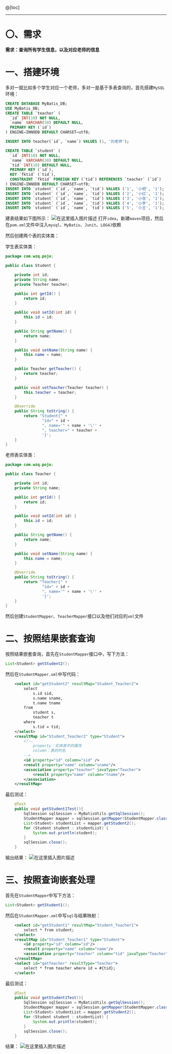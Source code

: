 ﻿@[toc]


----
# 〇、需求
**需求：查询所有学生信息，以及对应老师的信息**
# 一、搭建环境
多对一就比如多个学生对应一个老师，多对一是基于多表查询的，首先搭建`MySQL`环境：
```sql
CREATE DATABASE MyBatis_DB;
USE MyBatis_DB;
CREATE TABLE `teacher` (
  `id` INT(10) NOT NULL,
  `name` VARCHAR(30) DEFAULT NULL,
  PRIMARY KEY (`id`)
) ENGINE=INNODB DEFAULT CHARSET=utf8;

INSERT INTO teacher(`id`, `name`) VALUES (1, '刘老师'); 

CREATE TABLE `student` (
  `id` INT(10) NOT NULL,
  `name` VARCHAR(30) DEFAULT NULL,
  `tid` INT(10) DEFAULT NULL,
  PRIMARY KEY (`id`),
  KEY `fktid` (`tid`),
  CONSTRAINT `fktid` FOREIGN KEY (`tid`) REFERENCES `teacher` (`id`)
) ENGINE=INNODB DEFAULT CHARSET=utf8;
INSERT INTO `student` (`id`, `name`, `tid`) VALUES ('1', '小明', '1'); 
INSERT INTO `student` (`id`, `name`, `tid`) VALUES ('2', '小红', '1'); 
INSERT INTO `student` (`id`, `name`, `tid`) VALUES ('3', '小张', '1'); 
INSERT INTO `student` (`id`, `name`, `tid`) VALUES ('4', '小李', '1'); 
INSERT INTO `student` (`id`, `name`, `tid`) VALUES ('5', '小王', '1');
```
建表结果如下图所示：
![在这里插入图片描述](https://img-blog.csdnimg.cn/20210124192347371.png?x-oss-process=image/watermark,type_ZmFuZ3poZW5naGVpdGk,shadow_10,text_aHR0cHM6Ly9ibG9nLmNzZG4ubmV0L2xlc2lsZXFpbg==,size_16,color_FFFFFF,t_70)
打开`idea`，新建`maven`项目，然后在`pom.xml`文件中注入`mysql`、`MyBatis`、`Junit`、`LOG4J`依赖

然后创建两个表的实体类：

学生表实体类：
```java
package com.wzq.pojo;

public class Student {

    private int id;
    private String name;
    private Teacher teacher;

    public int getId() {
        return id;
    }

    public void setId(int id) {
        this.id = id;
    }

    public String getName() {
        return name;
    }

    public void setName(String name) {
        this.name = name;
    }

    public Teacher getTeacher() {
        return teacher;
    }

    public void setTeacher(Teacher teacher) {
        this.teacher = teacher;
    }

    @Override
    public String toString() {
        return "Student{" +
                "id=" + id +
                ", name='" + name + '\'' +
                ", teacher=" + teacher +
                '}';
    }
}
```
老师表实体类：
```java
package com.wzq.pojo;

public class Teacher {

    private int id;
    private String name;

    public int getId() {
        return id;
    }

    public void setId(int id) {
        this.id = id;
    }

    public String getName() {
        return name;
    }

    public void setName(String name) {
        this.name = name;
    }

    @Override
    public String toString() {
        return "Teacher{" +
                "id=" + id +
                ", name='" + name + '\'' +
                '}';
    }
}

```
然后创建`StudentMapper`、`TeacherMapper`接口以及他们对应的`xml`文件
# 二、按照结果嵌套查询
按照结果嵌套查询，首先在`StudentMapper`接口中，写下方法：
```java
List<Student> getStudent2();
```
然后在`StudentMapper.xml`中写代码：
```xml
    <select id="getStudent2" resultMap="Student_Teacher2">
        select
            s.id sid,
            s.name sname,
            t.name tname
        from
            student s,
            teacher t
        where
            s.tid = tid;
    </select>
    <resultMap id="Student_Teacher2" type="Student">
    	<!--
    	 	property：实体类中的属性 
    	 	column：表的列名
    	-->
        <id property="id" column="sid" />
        <result property="name" column="sname"/>
        <association property="teacher" javaType="Teacher">
            <result property="name" column="tname"/>
        </association>
    </resultMap>
```
最后测试：
```java
    @Test
    public void getStudent1Test(){
        SqlSession sqlSession = MyBatisUtils.getSqlSession();
        StudentMapper mapper = sqlSession.getMapper(StudentMapper.class);
        List<Student> studentList = mapper.getStudent2();
        for (Student student : studentList) {
            System.out.println(student);
        }
        sqlSession.close();
    }
```
输出结果：
![在这里插入图片描述](https://img-blog.csdnimg.cn/20210124192938930.png?x-oss-process=image/watermark,type_ZmFuZ3poZW5naGVpdGk,shadow_10,text_aHR0cHM6Ly9ibG9nLmNzZG4ubmV0L2xlc2lsZXFpbg==,size_16,color_FFFFFF,t_70)
# 三、按照查询嵌套处理
首先在`StudentMapper`中写下方法：
```java
List<Student> getStudent1();
```
然后在`StudentMapper.xml`中写`sql`与结果映射：

```xml
    <select id="getStudent1" resultMap="Student_Teacher1">
        select * from student;
    </select>
    <resultMap id="Student_Teacher1" type="Student">
        <id property="id" column="id"/>
        <result property="name" column="name"/>
        <association property="teacher" column="tid" javaType="Teacher" select="getTeacher" />
    </resultMap>
    <select id="getTeacher" resultType="Teacher">
        select * from teacher where id = #{tid};
    </select>
```
最后测试：
```java
    @Test
    public void getStudent1Test(){
        SqlSession sqlSession = MyBatisUtils.getSqlSession();
        StudentMapper mapper = sqlSession.getMapper(StudentMapper.class);
        List<Student> studentList = mapper.getStudent2();
        for (Student student : studentList) {
            System.out.println(student);
        }
        sqlSession.close();
    }
```
结果：
![在这里插入图片描述](https://img-blog.csdnimg.cn/20210124192938930.png?x-oss-process=image/watermark,type_ZmFuZ3poZW5naGVpdGk,shadow_10,text_aHR0cHM6Ly9ibG9nLmNzZG4ubmV0L2xlc2lsZXFpbg==,size_16,color_FFFFFF,t_70)
